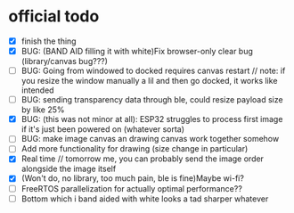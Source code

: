 # official todo
- [x] finish the thing
- [x] BUG: (BAND AID filling it with white)Fix browser-only clear bug (library/canvas bug???)
- [ ] BUG: Going from windowed to docked requires canvas restart // note: if you resize the window manually a lil and then go docked, it works like intended
- [ ] BUG: sending transparency data through ble, could resize payload size by like 25%
- [x] BUG: (this was not minor at all): ESP32 struggles to process first image if it's just been powered on (whatever sorta)
- [ ] BUG: make image canvas an drawing canvas work together somehow
- [ ] Add more functionality for drawing (size change in particular)
- [x] Real time // tomorrow me, you can probably send the image order alongside the image itself
- [x] (Won't do, no library, too much pain, ble is fine)Maybe wi-fi?
- [ ] FreeRTOS parallelization for actually optimal performance??
- [ ] Bottom which i band aided with white looks a tad sharper whatever